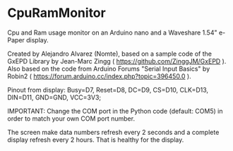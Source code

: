 # CpuRamMonitor
Cpu and Ram usage monitor on an Arduino nano and a Waveshare 1.54" e-Paper display.

Created by Alejandro Alvarez (Nomte), based on a sample code of the GxEPD Library
by Jean-Marc Zingg ( https://github.com/ZinggJM/GxEPD ). Also based on the code from
Arduino Forums "Serial Input Basics" by Robin2 ( https://forum.arduino.cc/index.php?topic=396450.0 ).

Pinout from display: Busy=D7, Reset=D8, DC=D9, CS=D10, CLK=D13, DIN=D11, GND=GND, VCC=3V3;

IMPORTANT: Change the COM port in the Python code (default: COM5) in order to match your own COM port number.

The screen make data numbers refresh every 2 seconds and a complete display refresh every 2 hours. That is healthy for the display.

